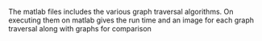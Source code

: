 The matlab files includes the various graph traversal algorithms. On executing them on matlab gives the run time and an image for each graph traversal along with graphs for comparison
